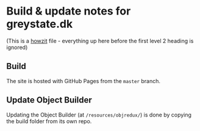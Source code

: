 # Build & update notes for greystate.dk

(This is a [howzit][] file - everything up here before the first level 2 heading
is ignored)

[howzit]: https://brettterpstra.com/projects/howzit/

## Build

The site is hosted with GitHub Pages from the `master` branch.

## Update Object Builder

Updating the Object Builder (at `/resources/objredux/`) is done by copying the
build folder from its own repo.

